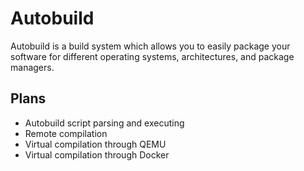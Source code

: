 # Autobuild

Autobuild is a build system which allows you to easily package your software for different operating systems, architectures, and package managers.

## Plans

- Autobuild script parsing and executing
- Remote compilation
- Virtual compilation through QEMU
- Virtual compilation through Docker

